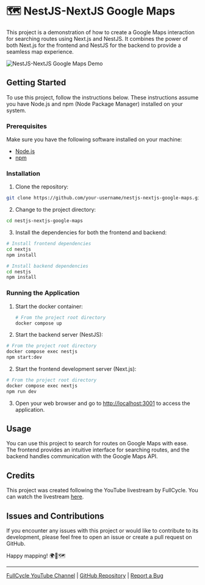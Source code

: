 # 🗺️ NestJS-NextJS Google Maps

This project is a demonstration of how to create a Google Maps interaction for searching routes using Next.js and NestJS. It combines the power of both Next.js for the frontend and NestJS for the backend to provide a seamless map experience.

![NestJS-NextJS Google Maps Demo](demo.gif)

## Getting Started

To use this project, follow the instructions below. These instructions assume you have Node.js and npm (Node Package Manager) installed on your system.

### Prerequisites

Make sure you have the following software installed on your machine:

- [Node.js](https://nodejs.org/)
- [npm](https://www.npmjs.com/)

### Installation

1. Clone the repository:

```bash
git clone https://github.com/your-username/nestjs-nextjs-google-maps.git
```

2. Change to the project directory:

```bash
cd nestjs-nextjs-google-maps
```

3. Install the dependencies for both the frontend and backend:

```bash
# Install frontend dependencies
cd nextjs
npm install

# Install backend dependencies
cd nestjs
npm install
```

### Running the Application

1. Start the docker container:
   ```bash
   # From the project root directory
   docker compose up
   ```
1. Start the backend server (NestJS):

```bash
# From the project root directory
docker compose exec nestjs
npm start:dev
```

2. Start the frontend development server (Next.js):

```bash
# From the project root directory
docker compose exec nextjs
npm run dev
```

3. Open your web browser and go to [http://localhost:3001](http://localhost:3001) to access the application.

## Usage

You can use this project to search for routes on Google Maps with ease. The frontend provides an intuitive interface for searching routes, and the backend handles communication with the Google Maps API.

## Credits

This project was created following the YouTube livestream by FullCycle. You can watch the livestream [here](https://www.youtube.com/watch?v=wzA3bfqxbbY).

## Issues and Contributions

If you encounter any issues with this project or would like to contribute to its development, please feel free to open an issue or create a pull request on GitHub.

Happy mapping! 🌍🚗🗺️

---

[FullCycle YouTube Channel](https://www.youtube.com/c/FullCycle) | [GitHub Repository](https://github.com/your-username/nestjs-nextjs-google-maps) | [Report a Bug](https://github.com/your-username/nestjs-nextjs-google-maps/issues)
